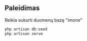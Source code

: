 
## Paleidimas
Reikia sukurti duomenų bazę "imone"
``` php artisan migrate
php artisan db:seed
php artisan serve
```
